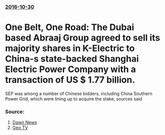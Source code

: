 ### [2016-10-30](/news/2016/10/30/index.md)

# One Belt, One Road: The Dubai based Abraaj Group agreed to sell its majority shares in K-Electric to China-s state-backed Shanghai Electric Power Company with a transaction of US $ 1.77 billion. 

SEP was among a number of Chinese bidders, including China Southern Power Grid, which were lining up to acquire the stake, sources said


### Source:

1. [Dawn News](http://www.dawn.com/news/1293227)
2. [Geo TV](https://www.geo.tv/latest/119243-Abraaj-to-sell-K-Electric-stake-to-Shanghai-Electric-for-18-bln)
